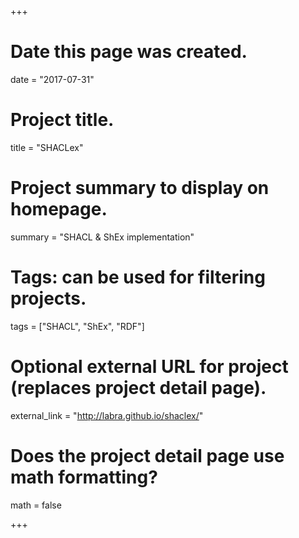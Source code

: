 +++
# Date this page was created.
date = "2017-07-31"

# Project title.
title = "SHACLex"

# Project summary to display on homepage.
summary = "SHACL & ShEx implementation"

# Tags: can be used for filtering projects.
tags = ["SHACL", "ShEx", "RDF"]

# Optional external URL for project (replaces project detail page).
external_link = "http://labra.github.io/shaclex/"

# Does the project detail page use math formatting?
math = false

+++

